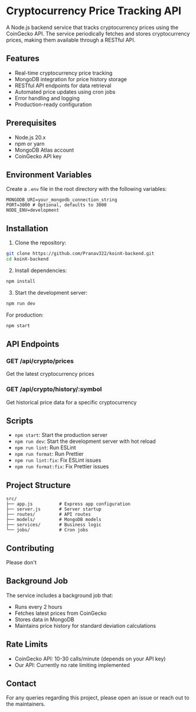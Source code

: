 # Cryptocurrency Price Tracking API

A Node.js backend service that tracks cryptocurrency prices using the CoinGecko API. The service periodically fetches and stores cryptocurrency prices, making them available through a RESTful API.

## Features

- Real-time cryptocurrency price tracking
- MongoDB integration for price history storage
- RESTful API endpoints for data retrieval
- Automated price updates using cron jobs
- Error handling and logging
- Production-ready configuration

## Prerequisites

- Node.js 20.x
- npm or yarn
- MongoDB Atlas account
- CoinGecko API key

## Environment Variables

Create a `.env` file in the root directory with the following variables:

```env
MONGODB_URI=your_mongodb_connection_string
PORT=3000 # Optional, defaults to 3000
NODE_ENV=development
```

## Installation

1. Clone the repository:

```bash
git clone https://github.com/Pranav322/koinX-backend.git
cd koinX-backend
```

2. Install dependencies:

```bash
npm install
```

3. Start the development server:

```bash
npm run dev
```

For production:

```bash
npm start
```

## API Endpoints

### GET /api/crypto/prices

Get the latest cryptocurrency prices

### GET /api/crypto/history/:symbol

Get historical price data for a specific cryptocurrency

## Scripts

- `npm start`: Start the production server
- `npm run dev`: Start the development server with hot reload
- `npm run lint`: Run ESLint
- `npm run format`: Run Prettier
- `npm run lint:fix`: Fix ESLint issues
- `npm run format:fix`: Fix Prettier issues

## Project Structure

```
src/
├── app.js          # Express app configuration
├── server.js       # Server startup
├── routes/         # API routes
├── models/         # MongoDB models
├── services/       # Business logic
└── jobs/           # Cron jobs
```

## Contributing

Please don't

## Background Job

The service includes a background job that:

- Runs every 2 hours
- Fetches latest prices from CoinGecko
- Stores data in MongoDB
- Maintains price history for standard deviation calculations

## Rate Limits

- CoinGecko API: 10-30 calls/minute (depends on your API key)
- Our API: Currently no rate limiting implemented

## Contact

For any queries regarding this project, please open an issue or reach out to the maintainers.
